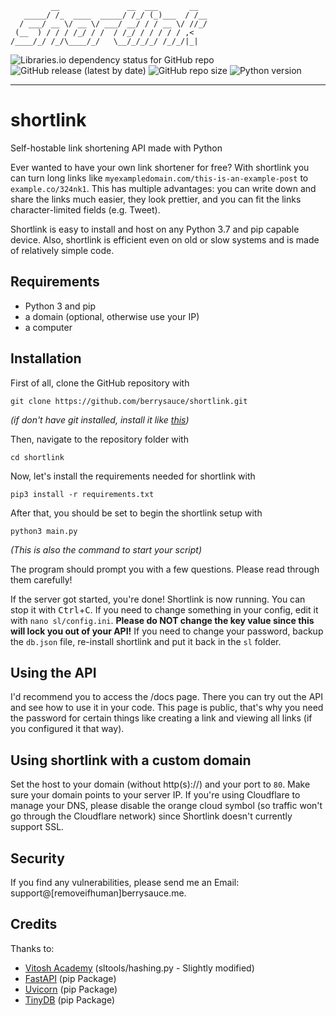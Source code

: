 
```
         __               __  ___       __  
   _____/ /_  ____  _____/ /_/ (_)___  / /__
  / ___/ __ \/ __ \/ ___/ __/ / / __ \/ //_/
 (__  ) / / / /_/ / /  / /_/ / / / / / ,<   
/____/_/ /_/\____/_/   \__/_/_/_/ /_/_/|_|  

```
![Libraries.io dependency status for GitHub repo](https://img.shields.io/librariesio/github/berrysauce/shortlink)
![GitHub release (latest by date)](https://img.shields.io/github/v/release/berrysauce/shortlink)
![GitHub repo size](https://img.shields.io/github/repo-size/berrysauce/shortlink)
![Python version](https://img.shields.io/badge/python-3.7-blue)

---

# shortlink
Self-hostable link shortening API made with Python

Ever wanted to have your own link shortener for free? With shortlink you can turn long links like `myexampledomain.com/this-is-an-example-post` to `example.co/324nk1`. This has multiple advantages: you can write down and share the links much easier, they look prettier, and you can fit the links character-limited fields (e.g. Tweet).

Shortlink is easy to install and host on any Python 3.7 and pip capable device. Also, shortlink is efficient even on old or slow systems and is made of relatively simple code.

## Requirements
- Python 3 and pip
- a domain (optional, otherwise use your IP)
- a computer

## Installation
First of all, clone the GitHub repository with
```
git clone https://github.com/berrysauce/shortlink.git
```
*(if don't have git installed, install it like [this](https://www.git-scm.com/book/en/v2/Getting-Started-Installing-Git))*

Then, navigate to the repository folder with 
```
cd shortlink
```

Now, let's install the requirements needed for shortlink with
```
pip3 install -r requirements.txt
```

After that, you should be set to begin the shortlink setup with 
```
python3 main.py
```
*(This is also the command to start your script)*

The program should prompt you with a few questions. Please read through them carefully!

If the server got started, you're done! Shortlink is now running. You can stop it with <kbd>Ctrl</kbd>+<kbd>C</kbd>.
If you need to change something in your config, edit it with `nano sl/config.ini`. **Please do NOT change the key value since this will lock you out of your API!** If you need to change your password, backup the `db.json` file, re-install shortlink and put it back in the `sl` folder.

## Using the API
I'd recommend you to access the /docs page. There you can try out the API and see how to use it in your code. This page is public, that's why you need the password for certain things like creating a link and viewing all links (if you configured it that way).

## Using shortlink with a custom domain
Set the host to your domain (without http(s)://) and your port to `80`. Make sure your domain points to your server IP. If you're using Cloudflare to manage your DNS, please disable the orange cloud symbol (so traffic won't go through the Cloudflare network) since Shortlink doesn't currently support SSL.

## Security
If you find any vulnerabilities, please send me an Email: support@[removeifhuman]berrysauce.me.

## Credits
Thanks to:
- [Vitosh Academy](https://www.vitoshacademy.com/hashing-passwords-in-python/) (sltools/hashing.py - Slightly modified)
- [FastAPI](https://fastapi.tiangolo.com/) (pip Package)
- [Uvicorn](https://www.uvicorn.org/) (pip Package)
- [TinyDB](https://tinydb.readthedocs.io/en/latest/index.html) (pip Package)

